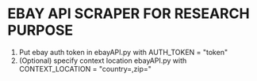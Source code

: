 # EBAY API SCRAPER FOR RESEARCH PURPOSE 
 
1. Put ebay auth token in ebayAPI.py with AUTH_TOKEN = "token"
2. (Optional) specify context location ebayAPI.py with CONTEXT_LOCATION = "country=<country code>,zip=<zip code>"